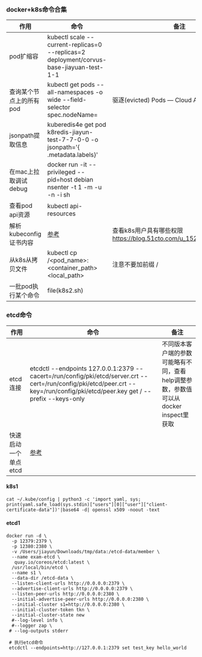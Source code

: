 ### docker+k8s命令合集

| 作用               | 命令                                                                                       | 备注                                                      |
|------------------|------------------------------------------------------------------------------------------|---------------------------------------------------------|
| pod扩缩容           | kubectl scale --current-replicas=0  --replicas=2 deployment/corvus-base-jiayuan-test-1-1 |                                                         |
| 查询某个节点上的所有pod    | kubectl get pods --all-namespaces -o wide --field-selector spec.nodeName=<node>          | 驱逐(evicted) Pods &mdash; Cloud Atlas 0.1 文档             |
| jsonpath提取信息     | kuberedis4e get pod  k8redis-jiayun-test-7-7-0-0 -o jsonpath='{ .metadata.labels}'       |                                                         |
| 在mac上拉取调试debug   | docker run -it --privileged --pid=host debian nsenter -t 1 -m -u -n -i sh                |                                                         |
| 查看pod api资源      | kubectl api-resources                                                                    |                                                         |
| 解析kubeconfig证书内容 | [参考](#k8s1)                                                                              | 查看k8s用户具有哪些权限 https://blog.51cto.com/u_15287666/5805955 |
| 从k8s从拷贝文件        | kubectl cp <namespace>/<pod_name>:<container_path> <local_path>                          | 注意不要加前缀 /                                               |
| 一批pod执行某个命令      | file(k8s2.sh)                                                                            |                                                         |

### etcd命令

| 作用           | 命令                                                                                                                                                                               | 备注                                                  |
|--------------|----------------------------------------------------------------------------------------------------------------------------------------------------------------------------------|-----------------------------------------------------|
| etcd连接       | etcdctl  --endpoints 127.0.0.1:2379 --cacert=/run/config/pki/etcd/server.crt --cert=/run/config/pki/etcd/peer.crt --key=/run/config/pki/etcd/peer.key get / --prefix --keys-only | 不同版本客户端的参数可能略有不同，查看help调整参数，参数值可以从docker inspect里获取 |
| 快速启动一个单点etcd | [参考](#etcd1)                                                                                                                                                                     |                                                     |

#### k8s1

```shell
cat ~/.kube/config | python3 -c 'import yaml, sys; print(yaml.safe_load(sys.stdin)["users"][0]["user"]["client-certificate-data"])'|base64 -d| openssl x509 -noout -text
```

#### etcd1

```shell
docker run -d \
  -p 12379:2379 \
  -p 12380:2380 \
  -v /Users/jiayun/Downloads/tmp/data:/etcd-data/member \
  --name exam-etcd \
   quay.io/coreos/etcd:latest \
  /usr/local/bin/etcd \
  --name s1 \
  --data-dir /etcd-data \
  --listen-client-urls http://0.0.0.0:2379 \
  --advertise-client-urls http://0.0.0.0:2379 \
  --listen-peer-urls http://0.0.0.0:2380 \
  --initial-advertise-peer-urls http://0.0.0.0:2380 \
  --initial-cluster s1=http://0.0.0.0:2380 \
  --initial-cluster-token tkn \
  --initial-cluster-state new
  #--log-level info \
  #--logger zap \
 # --log-outputs stderr
 
 # 执行etcd命令
 etcdctl --endpoints=http://127.0.0.1:2379 set test_key hello_world
```
